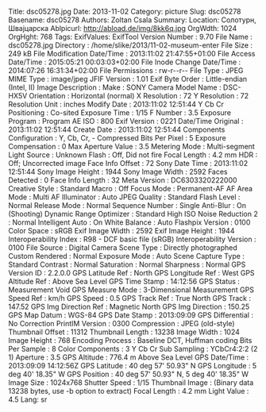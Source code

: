 Title: dsc05278.jpg
Date: 2013-11-02
Category: picture
Slug: dsc05278
Basename: dsc05278
Authors: Zoltan Csala
Summary:
Location: Солотурн, Швајцарска
Ablpicurl: http://abload.de/img/8kk6q.jpg
OrgWdth: 1024
OrgHght: 768
Tags:
ExifValues: ExifTool Version Number : 9.70
            File Name : dsc05278.jpg
            Directory : /home/slike/2013/11-02-museum-enter
            File Size : 249 kB
            File Modification Date/Time : 2013:11:02 21:47:55+01:00
            File Access Date/Time : 2015:05:21 00:03:03+02:00
            File Inode Change Date/Time : 2014:07:26 16:31:34+02:00
            File Permissions : rw-r--r--
            File Type : JPEG
            MIME Type : image/jpeg
            JFIF Version : 1.01
            Exif Byte Order : Little-endian (Intel, II)
            Image Description :
            Make : SONY
            Camera Model Name : DSC-HX5V
            Orientation : Horizontal (normal)
            X Resolution : 72
            Y Resolution : 72
            Resolution Unit : inches
            Modify Date : 2013:11:02 12:51:44
            Y Cb Cr Positioning : Co-sited
            Exposure Time : 1/15
            F Number : 3.5
            Exposure Program : Program AE
            ISO : 800
            Exif Version : 0221
            Date/Time Original : 2013:11:02 12:51:44
            Create Date : 2013:11:02 12:51:44
            Components Configuration : Y, Cb, Cr, -
            Compressed Bits Per Pixel : 5
            Exposure Compensation : 0
            Max Aperture Value : 3.5
            Metering Mode : Multi-segment
            Light Source : Unknown
            Flash : Off, Did not fire
            Focal Length : 4.2 mm
            HDR : Off; Uncorrected image
            Face Info Offset : 72
            Sony Date Time : 2013:11:02 12:51:44
            Sony Image Height : 1944
            Sony Image Width : 2592
            Faces Detected : 0
            Face Info Length : 32
            Meta Version : DC6303320222000
            Creative Style : Standard
            Macro : Off
            Focus Mode : Permanent-AF
            AF Area Mode : Multi
            AF Illuminator : Auto
            JPEG Quality : Standard
            Flash Level : Normal
            Release Mode : Normal
            Sequence Number : Single
            Anti-Blur : On (Shooting)
            Dynamic Range Optimizer : Standard
            High ISO Noise Reduction 2 : Normal
            Intelligent Auto : On
            White Balance : Auto
            Flashpix Version : 0100
            Color Space : sRGB
            Exif Image Width : 2592
            Exif Image Height : 1944
            Interoperability Index : R98 - DCF basic file (sRGB)
            Interoperability Version : 0100
            File Source : Digital Camera
            Scene Type : Directly photographed
            Custom Rendered : Normal
            Exposure Mode : Auto
            Scene Capture Type : Standard
            Contrast : Normal
            Saturation : Normal
            Sharpness : Normal
            GPS Version ID : 2.2.0.0
            GPS Latitude Ref : North
            GPS Longitude Ref : West
            GPS Altitude Ref : Above Sea Level
            GPS Time Stamp : 14:12:56
            GPS Status : Measurement Void
            GPS Measure Mode : 3-Dimensional Measurement
            GPS Speed Ref : km/h
            GPS Speed : 0.5
            GPS Track Ref : True North
            GPS Track : 147.52
            GPS Img Direction Ref : Magnetic North
            GPS Img Direction : 150.25
            GPS Map Datum : WGS-84
            GPS Date Stamp : 2013:09:09
            GPS Differential : No Correction
            PrintIM Version : 0300
            Compression : JPEG (old-style)
            Thumbnail Offset : 11312
            Thumbnail Length : 13238
            Image Width : 1024
            Image Height : 768
            Encoding Process : Baseline DCT, Huffman coding
            Bits Per Sample : 8
            Color Components : 3
            Y Cb Cr Sub Sampling : YCbCr4:2:2 (2 1)
            Aperture : 3.5
            GPS Altitude : 776.4 m Above Sea Level
            GPS Date/Time : 2013:09:09 14:12:56Z
            GPS Latitude : 40 deg 57' 50.93" N
            GPS Longitude : 5 deg 40' 18.35" W
            GPS Position : 40 deg 57' 50.93" N, 5 deg 40' 18.35" W
            Image Size : 1024x768
            Shutter Speed : 1/15
            Thumbnail Image : (Binary data 13238 bytes, use -b option to extract)
            Focal Length : 4.2 mm
            Light Value : 4.5
Lang: sr

